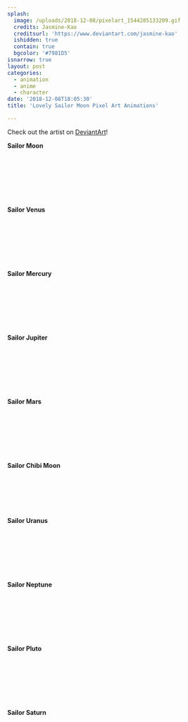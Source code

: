 ```yaml
---
splash:
  image: /uploads/2018-12-08/pixelart_1544285133209.gif
  credits: Jasmine-Kao
  creditsurl: 'https://www.deviantart.com/jasmine-kao'
  ishidden: true
  contain: true
  bgcolor: '#7981D5'
isnarrow: true
layout: post
categories:
  - animation
  - anime
  - character
date: '2018-12-08T18:05:30'
title: 'Lovely Sailor Moon Pixel Art Animations'

---
```

<p>Check out the artist on <a href="https://www.deviantart.com/jasmine-kao" target="_blank">DeviantArt</a>!</p><p><strong>Sailor Moon</strong></p><figure contenteditable="false"><img src="data:image/svg+xml;utf8,&lt;svg xmlns=&quot;http://www.w3.org/2000/svg&quot; xmlns:xlink=&quot;http://www.w3.org/1999/xlink&quot; width=&quot;50&quot; height=&quot;100&quot;&gt;&lt;/svg&gt;" width="50" height="100" data-src="/uploads/2018-12-08/pixelart_1544285266122.gif"></figure><p><strong>Sailor Venus</strong></p><figure contenteditable="false"><img src="data:image/svg+xml;utf8,&lt;svg xmlns=&quot;http://www.w3.org/2000/svg&quot; xmlns:xlink=&quot;http://www.w3.org/1999/xlink&quot; width=&quot;50&quot; height=&quot;100&quot;&gt;&lt;/svg&gt;" width="50" height="100" data-src="/uploads/2018-12-08/pixelart_1544285285377.gif"></figure><p><strong>Sailor Mercury</strong></p><figure contenteditable="false"><img src="data:image/svg+xml;utf8,&lt;svg xmlns=&quot;http://www.w3.org/2000/svg&quot; xmlns:xlink=&quot;http://www.w3.org/1999/xlink&quot; width=&quot;50&quot; height=&quot;100&quot;&gt;&lt;/svg&gt;" width="50" height="100" data-src="/uploads/2018-12-08/pixelart_1544285305909.gif"></figure><p><strong>Sailor Jupiter</strong></p><figure contenteditable="false"><img src="data:image/svg+xml;utf8,&lt;svg xmlns=&quot;http://www.w3.org/2000/svg&quot; xmlns:xlink=&quot;http://www.w3.org/1999/xlink&quot; width=&quot;50&quot; height=&quot;100&quot;&gt;&lt;/svg&gt;" width="50" height="100" data-src="/uploads/2018-12-08/pixelart_1544285326807.gif"></figure><p><strong>Sailor Mars</strong></p><figure contenteditable="false"><img src="data:image/svg+xml;utf8,&lt;svg xmlns=&quot;http://www.w3.org/2000/svg&quot; xmlns:xlink=&quot;http://www.w3.org/1999/xlink&quot; width=&quot;50&quot; height=&quot;100&quot;&gt;&lt;/svg&gt;" width="50" height="100" data-src="/uploads/2018-12-08/pixelart_1544285346326.gif"></figure><p><strong>Sailor Chibi Moon</strong></p><figure contenteditable="false"><img src="data:image/svg+xml;utf8,&lt;svg xmlns=&quot;http://www.w3.org/2000/svg&quot; xmlns:xlink=&quot;http://www.w3.org/1999/xlink&quot; width=&quot;70&quot; height=&quot;80&quot;&gt;&lt;/svg&gt;" width="70" height="80" data-src="/uploads/2018-12-08/pixelart_1544285371431.gif"></figure><p><strong>Sailor Uranus</strong></p><figure contenteditable="false"><img src="data:image/svg+xml;utf8,&lt;svg xmlns=&quot;http://www.w3.org/2000/svg&quot; xmlns:xlink=&quot;http://www.w3.org/1999/xlink&quot; width=&quot;50&quot; height=&quot;100&quot;&gt;&lt;/svg&gt;" width="50" height="100" data-src="/uploads/2018-12-08/pixelart_1544285388633.gif"></figure><p><strong>Sailor Neptune</strong></p><figure contenteditable="false"><img src="data:image/svg+xml;utf8,&lt;svg xmlns=&quot;http://www.w3.org/2000/svg&quot; xmlns:xlink=&quot;http://www.w3.org/1999/xlink&quot; width=&quot;50&quot; height=&quot;100&quot;&gt;&lt;/svg&gt;" width="50" height="100" data-src="/uploads/2018-12-08/pixelart_1544285408451.gif"></figure><p><strong>Sailor Pluto</strong></p><figure contenteditable="false"><img src="data:image/svg+xml;utf8,&lt;svg xmlns=&quot;http://www.w3.org/2000/svg&quot; xmlns:xlink=&quot;http://www.w3.org/1999/xlink&quot; width=&quot;50&quot; height=&quot;100&quot;&gt;&lt;/svg&gt;" width="50" height="100" data-src="/uploads/2018-12-08/pixelart_1544285426425.gif"></figure><p><strong>Sailor Saturn</strong></p><figure contenteditable="false"><img src="data:image/svg+xml;utf8,&lt;svg xmlns=&quot;http://www.w3.org/2000/svg&quot; xmlns:xlink=&quot;http://www.w3.org/1999/xlink&quot; width=&quot;50&quot; height=&quot;100&quot;&gt;&lt;/svg&gt;" width="50" height="100" data-src="/uploads/2018-12-08/pixelart_1544285449257.gif"></figure>